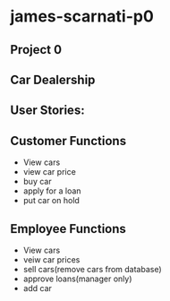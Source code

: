 # james-scarnati-p0
Project 0
----------
Car Dealership
---------------
User Stories:
---------------
Customer Functions
------------------
- View cars
- view car price 
- buy car
- apply for a loan
- put car on hold

Employee Functions
------------------
- View cars 
- veiw car prices
- sell cars(remove cars from database)
- approve loans(manager only)
- add car

